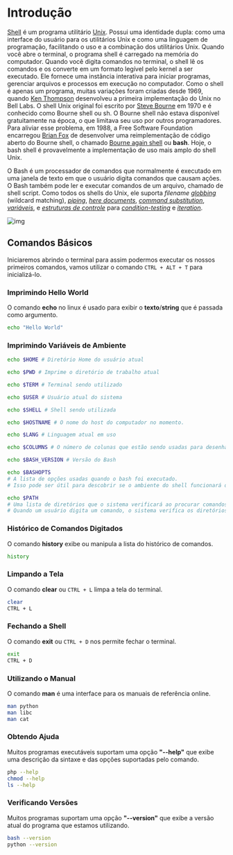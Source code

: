 # Introdução

[Shell](https://en.wikipedia.org/wiki/Shell_(computing)) é um programa utilitário [Unix](https://en.wikipedia.org/wiki/Unix). Possui uma identidade dupla: como uma interface do usuário para os utilitários Unix e como uma linguagem de programação, facilitando o uso e a combinação dos utilitários Unix. Quando você abre o terminal, o programa shell é carregado na memória do computador. Quando você digita comandos no terminal, o shell lê os comandos e os converte em um formato legível pelo kernel a ser executado. Ele fornece uma instância interativa para iniciar programas, gerenciar arquivos e processos em execução no computador. Como o shell é apenas um programa, muitas variações foram criadas desde 1969, quando [Ken Thompson](https://en.wikipedia.org/wiki/Ken_Thompson) desenvolveu a primeira implementação do Unix no Bell Labs. O shell Unix original foi escrito por [Steve Bourne](https://en.wikipedia.org/wiki/Stephen_R._Bourne) em 1970 e é conhecido como Bourne shell ou sh. O Bourne shell não estava disponível gratuitamente na época, o que limitava seu uso por outros programadores. Para aliviar esse problema, em 1988, a Free Software Foundation encarregou [Brian Fox](https://en.wikipedia.org/wiki/Brian_Fox_(computer_programmer)) de desenvolver uma reimplementação de código aberto do Bourne shell, o chamado [Bourne again shell](https://en.wikipedia.org/wiki/Bash_(Unix_shell)) ou **bash**. Hoje, o bash shell é provavelmente a implementação de uso mais amplo do shell Unix.

O Bash é um processador de comandos que normalmente é executado em uma janela de texto em que o usuário digita comandos que causam ações. O Bash também pode ler e executar comandos de um arquivo, chamado de shell script. Como todos os shells do Unix, ele suporta *filename [globbing](https://en.wikipedia.org/wiki/Glob_(programming))* (wildcard matching), *[piping](https://en.wikipedia.org/wiki/Pipeline_(Unix))*, *[here documents](https://en.wikipedia.org/wiki/Here_document)*, *[command substitution](https://en.wikipedia.org/wiki/Command_substitution)*, *[variáveis](https://en.wikipedia.org/wiki/Variable_(programming))*, e *[estruturas de controle](https://en.wikipedia.org/wiki/Control_flow)* para *[condition-testing](https://en.wikipedia.org/wiki/Conditional_(programming))* e *[iteration](https://en.wikipedia.org/wiki/Iteration)*.

![img](https://i.ibb.co/nj2LVTf/shell.png)

## Comandos Básicos

Iniciaremos abrindo o terminal para assim podermos executar os nossos primeiros comandos, vamos utilizar o comando `CTRL + ALT + T` para inicializá-lo.

### Imprimindo Hello World

O comando **echo** no linux é usado para exibir o **texto**/**string** que é passada como argumento.

```bash
echo "Hello World"
```

### Imprimindo Variáveis de Ambiente

```bash
echo $HOME # Diretório Home do usuário atual

echo $PWD # Imprime o diretório de trabalho atual

echo $TERM # Terminal sendo utilizado

echo $USER # Usuário atual do sistema

echo $SHELL # Shell sendo utilizada

echo $HOSTNAME # O nome do host do computador no momento.

echo $LANG # Linguagem atual em uso

echo $COLUMNS # O número de colunas que estão sendo usadas para desenhar a saída na tela.

echo $BASH_VERSION # Versão do Bash

echo $BASHOPTS 
# A lista de opções usadas quando o bash foi executado. 
# Isso pode ser útil para descobrir se o ambiente do shell funcionará da maneira que você deseja.

echo $PATH 
# Uma lista de diretórios que o sistema verificará ao procurar comandos. 
# Quando um usuário digita um comando, o sistema verifica os diretórios nesta ordem quanto ao executável.
```

### Histórico de Comandos Digitados

O comando **history** exibe ou manipula a lista do histórico de comandos. 

```bash
history
```

### Limpando a Tela

O comando **clear** ou `CTRL + L` limpa a tela do terminal.

```bash
clear
CTRL + L
```

### Fechando a Shell

O comando **exit** ou `CTRL + D` nos permite fechar o terminal.

```bash
exit 
CTRL + D
```

### Utilizando o Manual

O comando **man** é uma interface para os manuais de referência online.

```bash
man python	
man libc
man cat
```

### Obtendo Ajuda

Muitos programas executáveis suportam uma opção **"--help"** que exibe uma descrição da sintaxe e das opções suportadas pelo comando.

```bash
php --help
chmod --help
ls --help
```

### Verificando Versões

Muitos programas suportam uma opção **"--version"** que exibe a versão atual do programa que estamos utilizando.

```bash
bash --version
python --version
```